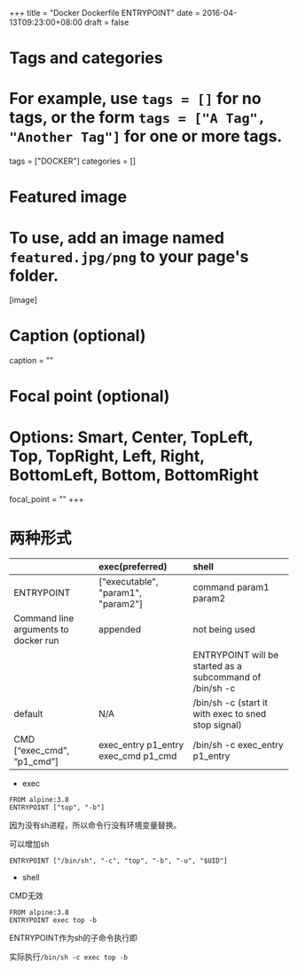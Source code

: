 +++
title = "Docker Dockerfile ENTRYPOINT"
date = 2016-04-13T09:23:00+08:00
draft = false

# Tags and categories
# For example, use `tags = []` for no tags, or the form `tags = ["A Tag", "Another Tag"]` for one or more tags.
tags = ["DOCKER"]
categories = []

# Featured image
# To use, add an image named `featured.jpg/png` to your page's folder. 
[image]
  # Caption (optional)
  caption = ""

  # Focal point (optional)
  # Options: Smart, Center, TopLeft, Top, TopRight, Left, Right, BottomLeft, Bottom, BottomRight
  focal_point = ""
+++

# 两种形式


||exec(preferred)| shell
:---|:---|:---
ENTRYPOINT| ["executable", "param1", "param2"] | command param1 param2
Command line arguments to docker run <image>|  appended | not being used
|||ENTRYPOINT will be started as a subcommand of /bin/sh -c
default | N/A |  /bin/sh -c (start it with exec to sned stop signal)
CMD [“exec_cmd”, “p1_cmd”] | exec_entry p1_entry exec_cmd p1_cmd | /bin/sh -c exec_entry p1_entry


- exec
  
```
FROM alpine:3.8
ENTRYPOINT ["top", "-b"]
```
因为没有sh进程，所以命令行没有环境变量替换。

可以增加sh

```
ENTRYPOINT ["/bin/sh", "-c", "top", "-b", "-u", "$UID"]
```



- shell

CMD无效

```
FROM alpine:3.8
ENTRYPOINT exec top -b
```

ENTRYPOINT作为sh的子命令执行即

实际执行`/bin/sh -c exec top -b`